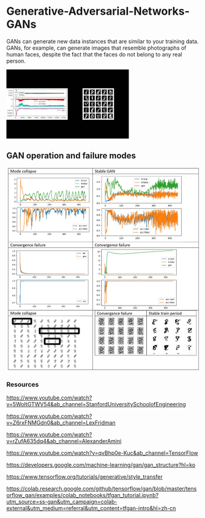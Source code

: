 # Generative-Adversarial-Networks-GANs
GANs can generate new data instances that are similar to your training data. GANs, for example, can generate images that resemble photographs of human faces, despite the fact that the faces do not belong to any real person.


[![Alt text](https://github.com/Mr-TalhaIlyas/Generative-Adversarial-Networks-GANs/blob/main/screens/mq1.jpg)](https://www.youtube.com/watch?v=HLmQur8XEg8&ab_channel=TalhaIlyas)

## GAN operation and failure modes

![Alt text](https://github.com/Mr-TalhaIlyas/Generative-Adversarial-Networks-GANs/blob/main/screens/Mode%20collapse.jpg)

### Resources

https://www.youtube.com/watch?v=5WoItGTWV54&ab_channel=StanfordUniversitySchoolofEngineering

https://www.youtube.com/watch?v=Z6rxFNMGdn0&ab_channel=LexFridman

https://www.youtube.com/watch?v=rZufA635dq4&ab_channel=AlexanderAmini

https://www.youtube.com/watch?v=qvBhp0e-Kuc&ab_channel=TensorFlow


https://developers.google.com/machine-learning/gan/gan_structure?hl=ko

https://www.tensorflow.org/tutorials/generative/style_transfer

https://colab.research.google.com/github/tensorflow/gan/blob/master/tensorflow_gan/examples/colab_notebooks/tfgan_tutorial.ipynb?utm_source=ss-gan&utm_campaign=colab-external&utm_medium=referral&utm_content=tfgan-intro&hl=zh-cn
